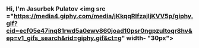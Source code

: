 ### Hi, I'm Jasurbek Pulatov <img src ="https://media4.giphy.com/media/jKkqqRlfzajljKVV5p/giphy.gif?cid=ecf05e47inq81rwd5a0ewv860joad10psr0ngpzultoqr8hv&ep=v1_gifs_search&rid=giphy.gif&ct=g" width- "30px">


